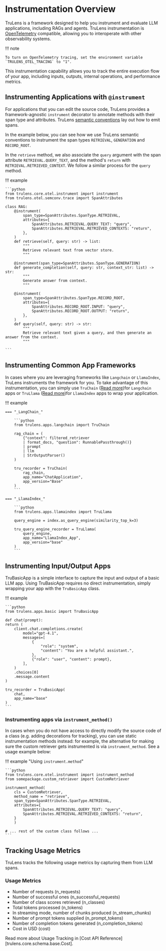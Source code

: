 # Instrumentation Overview

TruLens is a framework designed to help you instrument and evaluate LLM applications, including RAGs and agents. TruLens instrumentation is [OpenTelemetry](https://opentelemetry.io/) compatible, allowing you to interoperate with other observability systems.

!!! note

    To turn on OpenTelemetry tracing, set the environment variable `TRULENS_OTEL_TRACING` to "1".

This instrumentation capability allows you to track the entire execution flow of your app, including inputs, outputs, internal operations, and performance metrics.

## Instrumenting Applications with `@instrument`

For applications that you can edit the source code, TruLens provides a framework-agnostic `instrument` decorator to annotate methods with their span type and attributes. TruLens [semantic conventions](https://www.trulens.org/otel/semantic_conventions/) lay out how to emit spans.

In the example below, you can see how we use TruLens semantic conventions to instrument the span types `RETRIEVAL`, `GENERATION` and `RECORD_ROOT`.

In the `retrieve` method, we also associate the `query` argument with the span attribute `RETRIEVAL.QUERY_TEXT`, and the method's `return` with `RETRIEVAL.RETRIEVED_CONTEXT`. We follow a similar process for the `query` method.

!!! example

    ```python
    from trulens.core.otel.instrument import instrument
    from trulens.otel.semconv.trace import SpanAttributes

    class RAG:
        @instrument(
            span_type=SpanAttributes.SpanType.RETRIEVAL,
            attributes={
                SpanAttributes.RETRIEVAL.QUERY_TEXT: "query",
                SpanAttributes.RETRIEVAL.RETRIEVED_CONTEXTS: "return",
            },
        )
        def retrieve(self, query: str) -> list:
            """
            Retrieve relevant text from vector store.
            """

        @instrument(span_type=SpanAttributes.SpanType.GENERATION)
        def generate_completion(self, query: str, context_str: list) -> str:
            """
            Generate answer from context.
            """

        @instrument(
            span_type=SpanAttributes.SpanType.RECORD_ROOT,
            attributes={
                SpanAttributes.RECORD_ROOT.INPUT: "query",
                SpanAttributes.RECORD_ROOT.OUTPUT: "return",
            },
        )
        def query(self, query: str) -> str:
            """
            Retrieve relevant text given a query, and then generate an answer from the context.
            """

    ```

## Instrumenting Common App Frameworks

In cases where you are leveraging frameworks like `Langchain` or `LlamaIndex`, TruLens instruments the framework for you. To take advantage of this instrumentation, you can simply use `TruChain` ([Read more](langchain.md))for `Langchain` apps or `TruLlama` ([Read more](llama_index.md))for `LlamaIndex` apps to wrap your application.

!!! example

    === "_LangChain_"

        ```python
        from trulens.apps.langchain import TruChain

        rag_chain = (
            {"context": filtered_retriever
            | format_docs, "question": RunnablePassthrough()}
            | prompt
            | llm
            | StrOutputParser()
        )

        tru_recorder = TruChain(
            rag_chain,
            app_name="ChatApplication",
            app_version="Base"
        )
        ```

    === "_LlamaIndex_"

        ```python
        from trulens.apps.llamaindex import TruLlama

        query_engine = index.as_query_engine(similarity_top_k=3)

        tru_query_engine_recorder = TruLlama(
            query_engine,
            app_name="LlamaIndex_App",
            app_version="base"
        )
        ```

## Instrumenting Input/Output Apps

TruBasicApp is a simple interface to capture the input and output of a basic LLM app. Using TruBasicApp requires no direct instrumentation, simply wrapping your app with the `TruBasicApp` class.

!!! example

    ```python
    from trulens.apps.basic import TruBasicApp

    def chat(prompt):
    return (
        client.chat.completions.create(
            model="gpt-4.1",
            messages=[
                {
                    "role": "system",
                    "content": "You are a helpful assistant.",
                },
                {"role": "user", "content": prompt},
            ],
        )
        .choices[0]
        .message.content
    )

    tru_recorder = TruBasicApp(
        chat,
        app_name="base"
    )
    ```

### Instrumenting apps via `instrument_method()`

In cases when you do not have access to directly modify the source code of a class
(e.g. adding decorations for tracking), you can use static instrumentation methods
instead: for example, the alternative for making sure the custom retriever gets
instrumented is via `instrument_method`. See a usage example below:

!!! example "Using `instrument.method`"

    ```python
    from trulens.core.otel.instrument import instrument_method
    from somepackage.custom_retriever import CustomRetriever

    instrument_method(
        cls = CustomRetriever,
        method_name = "retrieve",
        span_type=SpanAttributes.SpanType.RETRIEVAL,
        attributes={
            SpanAttributes.RETRIEVAL.QUERY_TEXT: "query",
            SpanAttributes.RETRIEVAL.RETRIEVED_CONTEXTS: "return",
        }
        )

    # ... rest of the custom class follows ...
    ```

## Tracking Usage Metrics

TruLens tracks the following usage metrics by capturing them from LLM spans.

### Usage Metrics

* Number of requests (n_requests)
* Number of successful ones (n_successful_requests)
* Number of class scores retrieved (n_classes)
* Total tokens processed (n_tokens)
* In streaming mode, number of chunks produced (n_stream_chunks)
* Number of prompt tokens supplied (n_prompt_tokens)
* Number of completion tokens generated (n_completion_tokens)
* Cost in USD (cost)

Read more about Usage Tracking in [Cost API Reference][trulens.core.schema.base.Cost].
